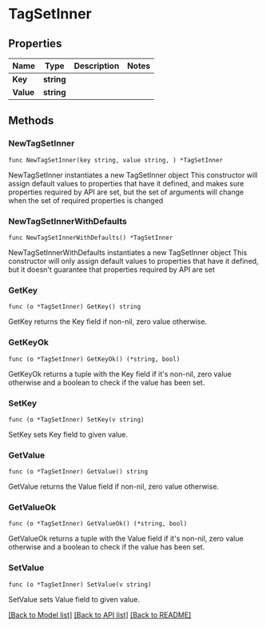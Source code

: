 # TagSetInner

## Properties

Name | Type | Description | Notes
------------ | ------------- | ------------- | -------------
**Key** | **string** |  | 
**Value** | **string** |  | 

## Methods

### NewTagSetInner

`func NewTagSetInner(key string, value string, ) *TagSetInner`

NewTagSetInner instantiates a new TagSetInner object
This constructor will assign default values to properties that have it defined,
and makes sure properties required by API are set, but the set of arguments
will change when the set of required properties is changed

### NewTagSetInnerWithDefaults

`func NewTagSetInnerWithDefaults() *TagSetInner`

NewTagSetInnerWithDefaults instantiates a new TagSetInner object
This constructor will only assign default values to properties that have it defined,
but it doesn't guarantee that properties required by API are set

### GetKey

`func (o *TagSetInner) GetKey() string`

GetKey returns the Key field if non-nil, zero value otherwise.

### GetKeyOk

`func (o *TagSetInner) GetKeyOk() (*string, bool)`

GetKeyOk returns a tuple with the Key field if it's non-nil, zero value otherwise
and a boolean to check if the value has been set.

### SetKey

`func (o *TagSetInner) SetKey(v string)`

SetKey sets Key field to given value.


### GetValue

`func (o *TagSetInner) GetValue() string`

GetValue returns the Value field if non-nil, zero value otherwise.

### GetValueOk

`func (o *TagSetInner) GetValueOk() (*string, bool)`

GetValueOk returns a tuple with the Value field if it's non-nil, zero value otherwise
and a boolean to check if the value has been set.

### SetValue

`func (o *TagSetInner) SetValue(v string)`

SetValue sets Value field to given value.



[[Back to Model list]](../README.md#documentation-for-models) [[Back to API list]](../README.md#documentation-for-api-endpoints) [[Back to README]](../README.md)


